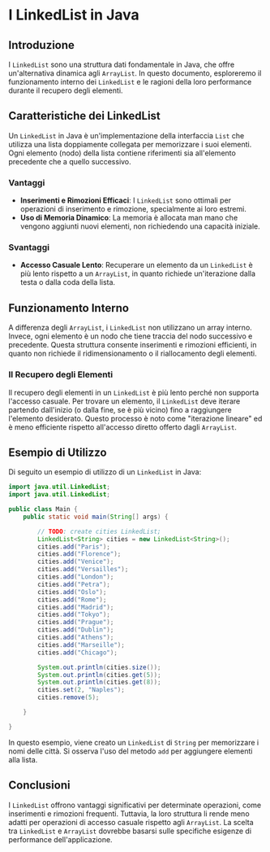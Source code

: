 
# I LinkedList in Java

## Introduzione
I `LinkedList` sono una struttura dati fondamentale in Java, che offre un'alternativa dinamica agli `ArrayList`. In questo documento, esploreremo il funzionamento interno dei `LinkedList` e le ragioni della loro performance durante il recupero degli elementi.

## Caratteristiche dei LinkedList
Un `LinkedList` in Java è un'implementazione della interfaccia `List` che utilizza una lista doppiamente collegata per memorizzare i suoi elementi. Ogni elemento (nodo) della lista contiene riferimenti sia all'elemento precedente che a quello successivo.

### Vantaggi
- **Inserimenti e Rimozioni Efficaci**: I `LinkedList` sono ottimali per operazioni di inserimento e rimozione, specialmente ai loro estremi.
- **Uso di Memoria Dinamico**: La memoria è allocata man mano che vengono aggiunti nuovi elementi, non richiedendo una capacità iniziale.

### Svantaggi
- **Accesso Casuale Lento**: Recuperare un elemento da un `LinkedList` è più lento rispetto a un `ArrayList`, in quanto richiede un'iterazione dalla testa o dalla coda della lista.

## Funzionamento Interno
A differenza degli `ArrayList`, i `LinkedList` non utilizzano un array interno. Invece, ogni elemento è un nodo che tiene traccia del nodo successivo e precedente. Questa struttura consente inserimenti e rimozioni efficienti, in quanto non richiede il ridimensionamento o il riallocamento degli elementi.

### Il Recupero degli Elementi
Il recupero degli elementi in un `LinkedList` è più lento perché non supporta l'accesso casuale. Per trovare un elemento, il `LinkedList` deve iterare partendo dall'inizio (o dalla fine, se è più vicino) fino a raggiungere l'elemento desiderato. Questo processo è noto come "iterazione lineare" ed è meno efficiente rispetto all'accesso diretto offerto dagli `ArrayList`.

## Esempio di Utilizzo
Di seguito un esempio di utilizzo di un `LinkedList` in Java:

```java
import java.util.LinkedList;
import java.util.LinkedList;

public class Main {
    public static void main(String[] args) {

        // TODO: create cities LinkedList;
        LinkedList<String> cities = new LinkedList<String>();
        cities.add("Paris");
        cities.add("Florence");
        cities.add("Venice");
        cities.add("Versailles");
        cities.add("London");
        cities.add("Petra");
        cities.add("Oslo");
        cities.add("Rome");
        cities.add("Madrid");
        cities.add("Tokyo");
        cities.add("Prague");
        cities.add("Dublin");
        cities.add("Athens");
        cities.add("Marseille");
        cities.add("Chicago");

        System.out.println(cities.size());
        System.out.println(cities.get(5));
        System.out.println(cities.get(8));
        cities.set(2, "Naples");
        cities.remove(5);

    }

}

```

In questo esempio, viene creato un `LinkedList` di `String` per memorizzare i nomi delle città. Si osserva l'uso del metodo `add` per aggiungere elementi alla lista.

## Conclusioni
I `LinkedList` offrono vantaggi significativi per determinate operazioni, come inserimenti e rimozioni frequenti. Tuttavia, la loro struttura li rende meno adatti per operazioni di accesso casuale rispetto agli `ArrayList`. La scelta tra `LinkedList` e `ArrayList` dovrebbe basarsi sulle specifiche esigenze di performance dell'applicazione.

